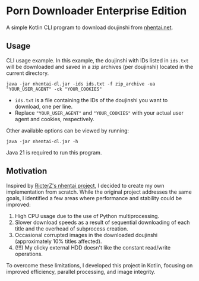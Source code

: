 # Porn Downloader Enterprise Edition
A simple Kotlin CLI program to download doujinshi from [nhentai.net](https://nhentai.net/).

## Usage
CLI usage example. 
In this example, the doujinshi with IDs listed in `ids.txt` will be downloaded and saved in a zip archives (per doujinshi)
located in the current directory.
```shell
java -jar nhentai-dl.jar -ids ids.txt -f zip_archive -ua "YOUR_USER_AGENT" -ck "YOUR_COOKIES" 
```
- `ids.txt` is a file containing the IDs of the doujinshi you want to download, one per line.
- Replace `"YOUR_USER_AGENT"` and `"YOUR_COOKIES"` with your actual user agent and cookies, respectively.

Other available options can be viewed by running:
```shell
java -jar nhentai-dl.jar -h
```

Java 21 is required to run this program.

## Motivation

Inspired by [RicterZ's nhentai project](https://github.com/RicterZ/nhentai), 
I decided to create my own implementation from scratch. While the original project addresses the same goals, 
I identified a few areas where performance and stability could be improved:

1. High CPU usage due to the use of Python multiprocessing.
2. Slower download speeds as a result of sequential downloading of each title and the overhead of subprocess creation.
3. Occasional corrupted images in the downloaded doujinshi (approximately 10% titles affected).
4. (!!!) My clicky external HDD doesn't like the constant read/write operations. 

To overcome these limitations, I developed this project in Kotlin, focusing on improved efficiency, 
parallel processing, and image integrity.
